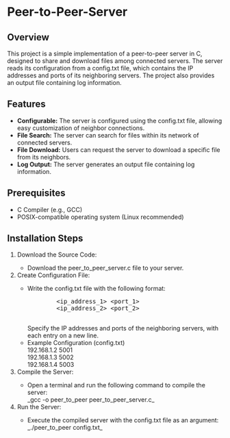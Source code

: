 # Peer-to-Peer-Server

<h2>Overview</h2>
<p>This project is a simple implementation of a peer-to-peer server in C, designed to share and download files among connected servers. The server reads its configuration from a config.txt file, which contains the IP addresses and ports of its neighboring servers. The project also provides an output file containing log information.</p>

<h2>Features</h2>
<ul>
  <li><strong>Configurable:</strong> The server is configured using the config.txt file, allowing easy customization of neighbor connections.</li>
   <li><strong>File Search:</strong> The server can search for files within its network of connected servers.</li>
   <li><strong>File Download:</strong> Users can request the server to download a specific file from its neighbors.</li>
   <li><strong>Log Output:</strong> The server generates an output file containing log information.</li>
</ul>

<h2>Prerequisites</h2>
<ul>
  <li>C Compiler (e.g., GCC)</li>
  <li>POSIX-compatible operating system (Linux recommended)</li>
</ul>

<h2>Installation Steps</h2>
<ol>
  <li>Download the Source Code:</li>
  <ul>
    <li>Download the peer_to_peer_server.c file to your server.</li>
  </ul>
  <li>Create Configuration File:</li>
  <ul>
    <li>Write the config.txt file with the following format:</li>
      <pre>
        &lt;ip_address_1&gt; &lt;port_1&gt;
        &lt;ip_address_2&gt; &lt;port_2&gt;
    </pre>
      Specify the IP addresses and ports of the neighboring servers, with each entry on a new line.
    <li>Example Configuration (config.txt)</li>
        192.168.1.2 5001<br>
        192.168.1.3 5002<br>
        192.168.1.4 5003<br>
  </ul>
  <li>Compile the Server:</li>
        <ul>
          <li>Open a terminal and run the following command to compile the server:</li>
          _gcc -o peer_to_peer peer_to_peer_server.c_
        </ul>
  <li>Run the Server:</li>
        <ul>
          <li>Execute the compiled server with the config.txt file as an argument:</li>
          _./peer_to_peer config.txt_
        </ul>
</ol>
